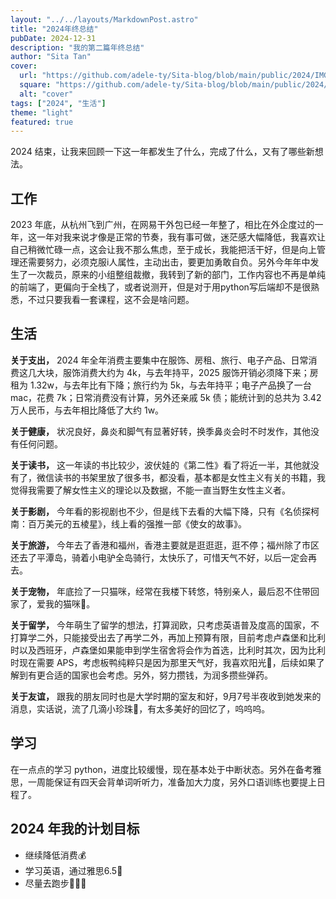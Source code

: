 ```yaml
---
layout: "../../layouts/MarkdownPost.astro"
title: "2024年终总结"
pubDate: 2024-12-31
description: "我的第二篇年终总结"
author: "Sita Tan"
cover:
  url: "https://github.com/adele-ty/Sita-blog/blob/main/public/2024/IMG_5343.JPG?raw=true"
  square: "https://github.com/adele-ty/Sita-blog/blob/main/public/2024/IMG_5343.JPG?raw=true"
  alt: "cover"
tags: ["2024", "生活"]
theme: "light"
featured: true
---
```


2024 结束，让我来回顾一下这一年都发生了什么，完成了什么，又有了哪些新想法。

## 工作

2023 年底，从杭州飞到广州，在网易干外包已经一年整了，相比在外企度过的一年，这一年对我来说才像是正常的节奏，我有事可做，迷茫感大幅降低，我喜欢让自己稍微忙碌一点，这会让我不那么焦虑，至于成长，我能把活干好，但是向上管理还需要努力，必须克服i人属性，主动出击，要更加勇敢自负。另外今年年中发生了一次裁员，原来的小组整组裁撤，我转到了新的部门，工作内容也不再是单纯的前端了，更偏向于全栈了，或者说测开，但是对于用python写后端却不是很熟悉，不过只要我看一套课程，这不会是啥问题。

## 生活

**关于支出，** 2024 年全年消费主要集中在服饰、房租、旅行、电子产品、日常消费这几大块，服饰消费大约为 4k，与去年持平，2025 服饰开销必须降下来；房租为 1.32w，与去年比有下降；旅行约为 5k，与去年持平；电子产品换了一台 mac，花费 7k；日常消费没有计算，另外还亲戚 5k 债；能统计到的总共为 3.42 万人民币，与去年相比降低了大约 1w。

**关于健康，** 状况良好，鼻炎和脚气有显著好转，换季鼻炎会时不时发作，其他没有任何问题。

**关于读书，** 这一年读的书比较少，波伏娃的《第二性》看了将近一半，其他就没有了，微信读书的书架里放了很多书，都没看，基本都是女性主义有关的书籍，我觉得我需要了解女性主义的理论以及数据，不能一直当野生女性主义者。

**关于影剧，** 今年看的影视剧也不少，但是线下去看的大幅下降，只有《名侦探柯南：百万美元的五棱星》，线上看的强推一部《使女的故事》。

**关于旅游，** 今年去了香港和福州，香港主要就是逛逛逛，逛不停；福州除了市区还去了平潭岛，骑着小电驴全岛骑行，太快乐了，可惜天气不好，以后一定会再去。

**关于宠物，** 年底捡了一只猫咪，经常在我楼下转悠，特别亲人，最后忍不住带回家了，爱我的猫咪🥰。

**关于留学，** 今年萌生了留学的想法，打算润欧，只考虑英语普及度高的国家，不打算学二外，只能接受出去了再学二外，再加上预算有限，目前考虑卢森堡和比利时以及西班牙，卢森堡如果能申到学生宿舍将会作为首选，比利时其次，因为比利时现在需要 APS，考虑板鸭纯粹只是因为那里天气好，我喜欢阳光🔆，后续如果了解到有更合适的国家也会考虑。另外，努力攒钱，为润多攒些弹药。

**关于友谊，** 跟我的朋友同时也是大学时期的室友和好，9月7号半夜收到她发来的消息，实话说，流了几滴小珍珠🥹，有太多美好的回忆了，呜呜呜。

## 学习

在一点点的学习 python，进度比较缓慢，现在基本处于中断状态。另外在备考雅思，一周能保证有四天会背单词听听力，准备加大力度，另外口语训练也要提上日程了。

## 2024 年我的计划目标

- 继续降低消费💰️
- 学习英语，通过雅思6.5📖
- 尽量去跑步🏃‍♀️‍➡️
